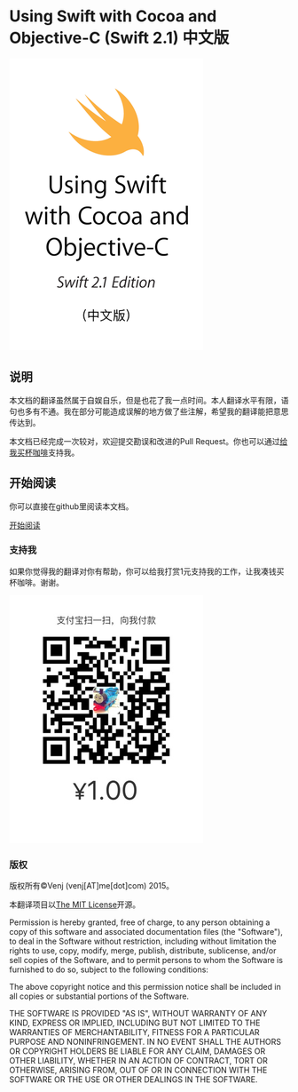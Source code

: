 # Using Swift with Cocoa and Objective-C (Swift 2.1) 中文版

![封面](./cover.png)

## 说明

本文档的翻译虽然属于自娱自乐，但是也花了我一点时间。本人翻译水平有限，语句也多有不通。我在部分可能造成误解的地方做了些注解，希望我的翻译能把意思传达到。

本文档已经完成一次较对，欢迎提交勘误和改进的Pull Request。你也可以通过[给我买杯咖啡](#支持我)支持我。

## 开始阅读

你可以直接在github里阅读本文档。

[开始阅读](https://github.com/venj/Swift_Cocoa_ObjC_CN/blob/master/0_目录.markdown)

### 支持我

如果你觉得我的翻译对你有帮助，你可以给我打赏1元支持我的工作，让我凑钱买杯咖啡。谢谢。

![二维码](./one_yuan.jpg)

### 版权

版权所有©️Venj (venj[AT]me[dot]com) 2015。 

本翻译项目以[The MIT License](http://opensource.org/licenses/MIT)开源。

Permission is hereby granted, free of charge, to any person obtaining a copy of this software and associated documentation files (the "Software"), to deal in the Software without restriction, including without limitation the rights to use, copy, modify, merge, publish, distribute, sublicense, and/or sell copies of the Software, and to permit persons to whom the Software is furnished to do so, subject to the following conditions:

The above copyright notice and this permission notice shall be included in all copies or substantial portions of the Software.

THE SOFTWARE IS PROVIDED "AS IS", WITHOUT WARRANTY OF ANY KIND, EXPRESS OR IMPLIED, INCLUDING BUT NOT LIMITED TO THE WARRANTIES OF MERCHANTABILITY, FITNESS FOR A PARTICULAR PURPOSE AND NONINFRINGEMENT. IN NO EVENT SHALL THE AUTHORS OR COPYRIGHT HOLDERS BE LIABLE FOR ANY CLAIM, DAMAGES OR OTHER LIABILITY, WHETHER IN AN ACTION OF CONTRACT, TORT OR OTHERWISE, ARISING FROM, OUT OF OR IN CONNECTION WITH THE SOFTWARE OR THE USE OR OTHER DEALINGS IN THE SOFTWARE.
